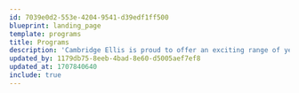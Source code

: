 ```yaml
---
id: 7039e0d2-553e-4204-9541-d39edf1ff500
blueprint: landing_page
template: programs
title: Programs
description: 'Cambridge Ellis is proud to offer an exciting range of year-round programs for children aged toddler through upper preschool. Explore each of our offerings below, and enroll now!'
updated_by: 1179db75-8eeb-4bad-8e60-d5005aef7ef8
updated_at: 1707840640
include: true
---
```

